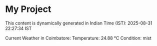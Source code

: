 # My Project

This content is dynamically generated in Indian Time (IST): 2025-08-31 22:27:34 IST


Current Weather in Coimbatore:
Temperature: 24.88 °C
Condition: mist
